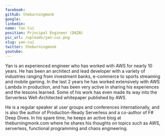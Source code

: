 ```yaml
---
facebook: 
github: theburningmonk
google: 
linkedin: 
name: Yan Cui
position: Principal Engineer (DAZN)
pic_url: /uploads/yan-cui.png
slug: yan-cui
twitter: theburningmonk
youtube: 
---
```

<p>Yan is an experienced engineer who has worked with AWS for nearly 10 years. He has been an architect and lead developer with a variety of industries ranging from investment banks, e-commerce to sports streaming and mobile gaming. In the last 2 years he has worked extensively with AWS Lambda in production, and has been very active in sharing his experiences and the lessons learned. Some of his work has even made its way into the Serverless Well-Architected whitepaper published by AWS.</p>

<p>He is a regular speaker at user groups and conferences internationally, and is also the author of Production-Ready Serverless and a co-author of F# Deep Dives. In his spare time, he keeps an active blog at theburningmonk.com where he shares his thoughts on topics such as AWS, serverless, functional programming and chaos engineering.</p>
